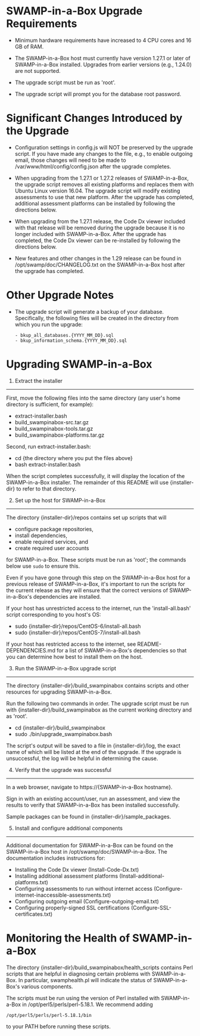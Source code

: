 SWAMP-in-a-Box Upgrade Requirements
===================================

- Minimum hardware requirements have increased to 4 CPU cores and 16 GB of
  RAM.

- The SWAMP-in-a-Box host must currently have version 1.27.1 or later of
  SWAMP-in-a-Box installed. Upgrades from earlier versions (e.g., 1.24.0)
  are not supported.

- The upgrade script must be run as 'root'.

- The upgrade script will prompt you for the database root password.


Significant Changes Introduced by the Upgrade
=============================================

- Configuration settings in config.js will NOT be preserved by the upgrade
  script. If you have made any changes to the file, e.g., to enable outgoing
  email, those changes will need to be made to
  /var/www/html/config/config.json after the upgrade completes.

- When upgrading from the 1.27.1 or 1.27.2 releases of SWAMP-in-a-Box, the
  upgrade script removes all existing platforms and replaces them with Ubuntu
  Linux version 16.04. The upgrade script will modify existing assessments to
  use that new platform. After the upgrade has completed, additional
  assessment platforms can be installed by following the directions below.

- When upgrading from the 1.27.1 release, the Code Dx viewer included with
  that release will be removed during the upgrade because it is no longer
  included with SWAMP-in-a-Box. After the upgrade has completed, the Code Dx
  viewer can be re-installed by following the directions below.

- New features and other changes in the 1.29 release can be found in
  /opt/swamp/doc/CHANGELOG.txt on the SWAMP-in-a-Box host after the upgrade
  has completed.


Other Upgrade Notes
===================

- The upgrade script will generate a backup of your database. Specifically,
  the following files will be created in the directory from which you run the
  upgrade:

      - bkup_all_databases.{YYYY_MM_DD}.sql
      - bkup_information_schema.{YYYY_MM_DD}.sql


Upgrading SWAMP-in-a-Box
=========================

1. Extract the installer
------------------------

First, move the following files into the same directory (any user's home
directory is sufficient, for example):

  - extract-installer.bash
  - build_swampinabox-src.tar.gz
  - build_swampinabox-tools.tar.gz
  - build_swampinabox-platforms.tar.gz

Second, run extract-installer.bash:

  - cd {the directory where you put the files above}
  - bash extract-installer.bash

When the script completes successfully, it will display the location
of the SWAMP-in-a-Box installer. The remainder of this README will use
{installer-dir} to refer to that directory.


2. Set up the host for SWAMP-in-a-Box
-------------------------------------

The directory {installer-dir}/repos contains set up scripts that will

  - configure package repositories,
  - install dependencies,
  - enable required services, and
  - create required user accounts

for SWAMP-in-a-Box. These scripts must be run as 'root'; the commands below
use `sudo` to ensure this.

Even if you have gone through this step on the SWAMP-in-a-Box host for a
previous release of SWAMP-in-a-Box, it's important to run the scripts for
the current release as they will ensure that the correct versions of
SWAMP-in-a-Box's dependencies are installed.

If your host has unrestricted access to the internet, run the
'install-all.bash' script corresponding to you host's OS:

  * sudo {installer-dir}/repos/CentOS-6/install-all.bash
  * sudo {installer-dir}/repos/CentOS-7/install-all.bash

If your host has restricted access to the internet, see
README-DEPENDENCIES.md for a list of SWAMP-in-a-Box's dependencies so that
you can determine how best to install them on the host.


3. Run the SWAMP-in-a-Box upgrade script
----------------------------------------

The directory {installer-dir}/build_swampinabox contains scripts and other
resources for upgrading SWAMP-in-a-Box.

Run the following two commands in order. The upgrade script must be run
with {installer-dir}/build_swampinabox as the current working directory and
as 'root'.

  - cd {installer-dir}/build_swampinabox
  - sudo ./bin/upgrade_swampinabox.bash

The script's output will be saved to a file in {installer-dir}/log, the
exact name of which will be listed at the end of the upgrade. If the
upgrade is unsuccessful, the log will be helpful in determining the cause.


4. Verify that the upgrade was successful
-----------------------------------------

In a web browser, navigate to https://{SWAMP-in-a-Box hostname}.

Sign in with an existing account/user, run an assessment, and view the
results to verify that SWAMP-in-a-Box has been installed successfully.

Sample packages can be found in {installer-dir}/sample_packages.


5. Install and configure additional components
----------------------------------------------

Additional documentation for SWAMP-in-a-Box can be found on the
SWAMP-in-a-Box host in /opt/swamp/doc/SWAMP-in-a-Box. The documentation
includes instructions for:

  - Installing the Code Dx viewer (Install-Code-Dx.txt)
  - Installing additional assessment platforms (Install-additional-platforms.txt)
  - Configuring assessments to run without internet access (Configure-internet-inaccessible-assessments.txt)
  - Configuring outgoing email (Configure-outgoing-email.txt)
  - Configuring properly-signed SSL certifications (Configure-SSL-certificates.txt)


Monitoring the Health of SWAMP-in-a-Box
=======================================

The directory {installer-dir}/build_swampinabox/health_scripts contains Perl
scripts that are helpful in diagnosing certain problems with SWAMP-in-a-Box.
In particular, swamphealth.pl will indicate the status of SWAMP-in-a-Box's
various components.

The scripts must be run using the version of Perl installed with
SWAMP-in-a-Box in /opt/perl5/perls/perl-5.18.1. We recommend adding

    /opt/perl5/perls/perl-5.18.1/bin

to your PATH before running these scripts.
